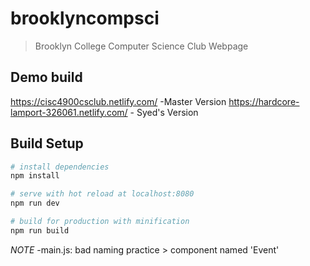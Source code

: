 # brooklyncompsci

> Brooklyn College Computer Science Club Webpage

## Demo build

https://cisc4900csclub.netlify.com/ -Master Version
https://hardcore-lamport-326061.netlify.com/ - Syed's Version

## Build Setup

```bash
# install dependencies
npm install

# serve with hot reload at localhost:8080
npm run dev

# build for production with minification
npm run build
```

_NOTE_
-main.js: bad naming practice > component named 'Event'
